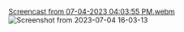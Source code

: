 [Screencast from 07-04-2023 04:03:55 PM.webm](https://github.com/sukhlotey/newsdaily/assets/82471879/f9910fac-21f6-43c3-a186-faa01bc2f5cc)
![Screenshot from 2023-07-04 16-03-13](https://github.com/sukhlotey/newsdaily/assets/82471879/e5b15657-953b-4b73-871c-f0e795b7624b)
